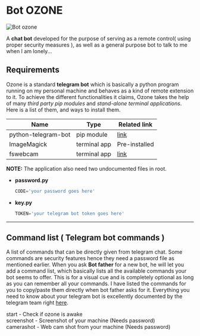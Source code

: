 # Bot OZONE
![Bot ozone](https://cdn.dribbble.com/users/101288/screenshots/3489110/4.gif)

A **chat bot** developed for the purpose of serving as a remote control( using proper security measures ), as well as a general purpose bot to talk to me when I am lonely...

## Requirements
Ozone is a standard **telegram bot** which is basically a python program running on my personal machine and behaves as a kind of remote extension to it. To achieve the different functionalities it claims, Ozone takes the help of many *third party pip modules* and *stand-alone terminal applications*.
Here is a list of them, and ways to install them.

| Name | Type | Related link |
| --- | --- | --- |
| python-telegram-bot | pip module | [link](https://github.com/python-telegram-bot/python-telegram-bot) |
| ImageMagick | terminal app | Pre-installed |
| fswebcam | terminal app | [link](https://askubuntu.com/questions/106770/take-a-picture-from-terminal) |

**NOTE:** The application also need two undocumented files in root.  
   * **password.py**  
      ```python
	  CODE='your password goes here'
	  ```
   * **key.py**  
      ```python
	  TOKEN='your telegram bot token goes here'
	  ```

---

## Command list ( Telegram bot commands )
A list of commands that can be directly given from telegram chat. Some commands are security features hence they need a password file as mentioned earlier. When you ask **Bot father** for a new bot, he will let you add a command list, which basically lists all the available commands your bot seems to offer. This is for a visual cue and is completely optional as long as you can remember all your commands. I have listed the commands for you to copy/paste them directly when bot father asks for it. Everything you need to know about your telegram bot is excellently documented by the telegram team right [here](https://core.telegram.org/bots). 

start - Check if ozone is awake  
screenshot - Screenshot of your machine (Needs password)  
camerashot - Web cam shot from your machine (Needs password)
